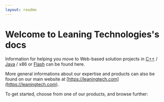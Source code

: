 ```yaml
---
layout: readme
---
```


# Welcome to Leaning Technologies's docs

Information for helping you move to Web-based solution projects in [C++](/cheerp/) / [Java](/cheerpj/) / x86 or [Flash](/cheerpx-for-flash/) can be found here.

More general informations about our expertise and products can also be found on our main website at [https://leaningtech.com](https://leaningtech.com).

To get started, choose from one of our products, and browse further:
